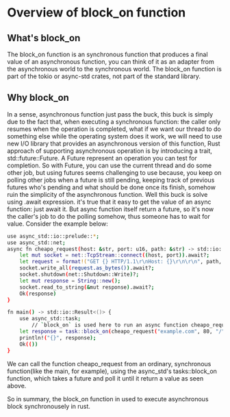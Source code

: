 # Overview of block_on function
## What's block_on
The block_on function is an synchronous function that produces a final value of an asynchronous function, you can think of it as an adapter from the asynchronous world to the synchronous world. The block_on function is part of the tokio or async-std crates, not part of the standard library.

## Why block_on 
In a sense, asynchronous function just pass the buck, this buck is simply due to the fact that, when executing a synchronous function: the caller only resumes when the operation is completed, what if we want our thread to do something else while the operating system does it work, we will need to use new I/O library that provides an asynchronous version of this function, Rust approach of supporting asynchronous operation is by introducing a trait, std::future::Future. A Future represent an operation you can test for completion. So with Future, you can use the current thread and do some other job, but using futures seems challenging to use because, you keep on polling other jobs when a future is still pending, keeping track of previous futures who's pending and what should be done once its finish, somehow ruin the simplicity of the asynchronous function. Well this buck is solve using .await expression.  it's true that it easy to get the value of an async function: just await it. But async function itself return a future, so it's now the caller's job to do the polling somehow, thus someone has to wait for value. 
Consider the example below:
```sh
use async_std::io::prelude::*;
use async_std::net;
async fn cheapo_request(host: &str, port: u16, path: &str) -> std::io::Result<String> {
    let mut socket = net::TcpStream::connect((host, port)).await?;
    let request = format!("GET {} HTTP/1.1\r\nHost: {}\r\n\r\n", path, host);
    socket.write_all(request.as_bytes()).await?;
    socket.shutdown(net::Shutdown::Write)?;
    let mut response = String::new();
    socket.read_to_string(&mut response).await?;
    Ok(response)
}
```

```sh
fn main() -> std::io::Result<()> {
    use async_std::task;
        // `block_on` is used here to run an async function cheapo_request in a synchronous context.
    let response = task::block_on(cheapo_request("example.com", 80, "/"))?;
    println!("{}", response);
    Ok(())
}
```

We can call the function cheapo_request from an ordinary, synchronous function(like the main, for example), using the async_std's tasks::block_on function, which takes a future and poll it until it return a value as seen above.

So in summary, the block_on function in used to execute asynchronous block synchronousely in rust.


